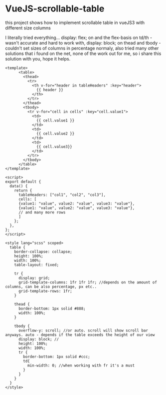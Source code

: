 # VueJS-scrollable-table
this project shows how to implement scrollable table in vueJS3 with different size columns

I literally tried everything... 
display: flex; on <tr> and the flex-basis on td/th - wasn't accurate and hard to work with,
display: block; on thead and tbody - couldn't set sizes of columns in percentage normaly,
also tried many other solutions that i found on the net, none of the work out for me, so i share this solution with you, hope it helps.
      
```
<template>
      <table>
        <thead>
          <tr>
            <th v-for="header in tableHeaders" :key="header">
              {{ header }}
            </th>
          </tr>
        </thead>
        <tbody>
          <tr v-for="cell in cells" :key="cell.value1">
            <td>
              {{ cell.value1 }}
            </td>
            <td>
              {{ cell.value2 }}
            </td>
            <td>
              {{ cell.value3}}
            </td>
          </tr>
        </tbody>
      </table>
</template>

<script>
export default {
  data() {
    return {
      tableHeaders: ["col1", "col2", "col3"],
      cells: [
      {value1: "value", value2: "value", value3: "value"},
      {value1: "value", value2: "value", value3: "value"},
      // and many more rows
      ]
    };
  },
};
</script>

<style lang="scss" scoped>
  table {
    border-collapse: collapse;
    height: 100%;
    width: 100%;
    table-layout: fixed;
    
    tr {
      display: grid;
      grid-template-columns: 1fr 1fr 1fr; //depends on the amount of columns, can be also percentage, px etc..
      grid-template-rows: 1fr;
    }

    thead {
      border-bottom: 1px solid #888;
      width: 100%;
    }
    
    tbody {
      overflow-y: scroll; //or auto. scroll will show scroll bar anyways. auto - depends if the table exceeds the height of our view
      display: block; //
      height: 100%;
      width: 100%;
      tr {
        border-bottom: 1px solid #ccc;
        td{
          min-width: 0; //when working with fr it's a must
        }
      }
    }
  }
</style>
```
